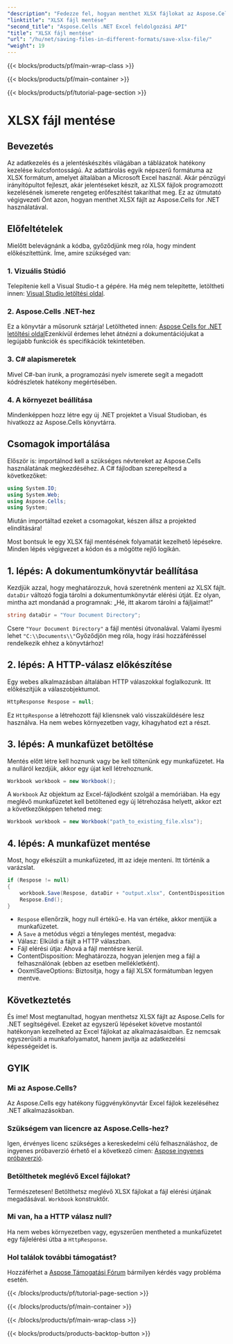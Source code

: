 ```yaml
---
"description": "Fedezze fel, hogyan menthet XLSX fájlokat az Aspose.Cells for .NET segítségével ezzel a lépésről lépésre szóló útmutatóval. Egyszerűsítse Excel-kezelését könnyedén."
"linktitle": "XLSX fájl mentése"
"second_title": "Aspose.Cells .NET Excel feldolgozási API"
"title": "XLSX fájl mentése"
"url": "/hu/net/saving-files-in-different-formats/save-xlsx-file/"
"weight": 19
---
```


{{< blocks/products/pf/main-wrap-class >}}

{{< blocks/products/pf/main-container >}}

{{< blocks/products/pf/tutorial-page-section >}}

# XLSX fájl mentése

## Bevezetés
Az adatkezelés és a jelentéskészítés világában a táblázatok hatékony kezelése kulcsfontosságú. Az adattárolás egyik népszerű formátuma az XLSX formátum, amelyet általában a Microsoft Excel használ. Akár pénzügyi irányítópultot fejleszt, akár jelentéseket készít, az XLSX fájlok programozott kezelésének ismerete rengeteg erőfeszítést takaríthat meg. Ez az útmutató végigvezeti Önt azon, hogyan menthet XLSX fájlt az Aspose.Cells for .NET használatával. 
## Előfeltételek
Mielőtt belevágnánk a kódba, győződjünk meg róla, hogy mindent előkészítettünk. Íme, amire szükséged van:
### 1. Vizuális Stúdió
Telepítenie kell a Visual Studio-t a gépére. Ha még nem telepítette, letöltheti innen: [Visual Studio letöltési oldal](https://visualstudio.microsoft.com/downloads/).
### 2. Aspose.Cells .NET-hez
Ez a könyvtár a műsorunk sztárja! Letöltheted innen: [Aspose Cells for .NET letöltési oldal](https://releases.aspose.com/cells/net/)Ezenkívül érdemes lehet átnézni a dokumentációjukat a legújabb funkciók és specifikációk tekintetében.
### 3. C# alapismeretek
Mivel C#-ban írunk, a programozási nyelv ismerete segít a megadott kódrészletek hatékony megértésében. 
### 4. A környezet beállítása
Mindenképpen hozz létre egy új .NET projektet a Visual Studioban, és hivatkozz az Aspose.Cells könyvtárra.
## Csomagok importálása
Először is: importálnod kell a szükséges névtereket az Aspose.Cells használatának megkezdéséhez. A C# fájlodban szerepeltesd a következőket:
```csharp
using System.IO;
using System.Web;
using Aspose.Cells;
using System;
```
Miután importáltad ezeket a csomagokat, készen állsz a projekted elindítására!

Most bontsuk le egy XLSX fájl mentésének folyamatát kezelhető lépésekre. Minden lépés végigvezet a kódon és a mögötte rejlő logikán.
## 1. lépés: A dokumentumkönyvtár beállítása
Kezdjük azzal, hogy meghatározzuk, hová szeretnénk menteni az XLSX fájlt. `dataDir` változó fogja tárolni a dokumentumkönyvtár elérési útját. Ez olyan, mintha azt mondanád a programnak: „Hé, itt akarom tárolni a fájljaimat!”
```csharp
string dataDir = "Your Document Directory";
```
Csere `"Your Document Directory"` a fájl mentési útvonalával. Valami ilyesmi lehet `"C:\\Documents\\"`Győződjön meg róla, hogy írási hozzáféréssel rendelkezik ehhez a könyvtárhoz!
## 2. lépés: A HTTP-válasz előkészítése
Egy webes alkalmazásban általában HTTP válaszokkal foglalkozunk. Itt előkészítjük a válaszobjektumot.
```csharp
HttpResponse Respose = null;
```
Ez `HttpResponse` a létrehozott fájl kliensnek való visszaküldésére lesz használva. Ha nem webes környezetben vagy, kihagyhatod ezt a részt.
## 3. lépés: A munkafüzet betöltése
Mentés előtt létre kell hoznunk vagy be kell töltenünk egy munkafüzetet. Ha a nulláról kezdjük, akkor egy újat kell létrehoznunk.
```csharp
Workbook workbook = new Workbook();
```
A `Workbook` Az objektum az Excel-fájlodként szolgál a memóriában. Ha egy meglévő munkafüzetet kell betöltened egy új létrehozása helyett, akkor ezt a következőképpen teheted meg:
```csharp
Workbook workbook = new Workbook("path_to_existing_file.xlsx");
```
## 4. lépés: A munkafüzet mentése
Most, hogy elkészült a munkafüzeted, itt az ideje menteni. Itt történik a varázslat.
```csharp
if (Respose != null)
{
    workbook.Save(Respose, dataDir + "output.xlsx", ContentDisposition.Attachment, new OoxmlSaveOptions());
    Respose.End();
}
```

- `Respose` ellenőrzik, hogy null értékű-e. Ha van értéke, akkor mentjük a munkafüzetet. 
- A `Save` a metódus végzi a tényleges mentést, megadva:
- Válasz: Elküldi a fájlt a HTTP válaszban.
- Fájl elérési útja: Ahová a fájl mentésre kerül.
- ContentDisposition: Meghatározza, hogyan jelenjen meg a fájl a felhasználónak (ebben az esetben mellékletként).
- OoxmlSaveOptions: Biztosítja, hogy a fájl XLSX formátumban legyen mentve.

## Következtetés
És íme! Most megtanultad, hogyan menthetsz XLSX fájlt az Aspose.Cells for .NET segítségével. Ezeket az egyszerű lépéseket követve mostantól hatékonyan kezelheted az Excel fájlokat az alkalmazásaidban. Ez nemcsak egyszerűsíti a munkafolyamatot, hanem javítja az adatkezelési képességeidet is.
## GYIK
### Mi az Aspose.Cells?
Az Aspose.Cells egy hatékony függvénykönyvtár Excel fájlok kezeléséhez .NET alkalmazásokban.
### Szükségem van licencre az Aspose.Cells-hez?
Igen, érvényes licenc szükséges a kereskedelmi célú felhasználáshoz, de ingyenes próbaverzió érhető el a következő címen: [Aspose ingyenes próbaverzió](https://releases.aspose.com/).
### Betölthetek meglévő Excel fájlokat?
Természetesen! Betölthetsz meglévő XLSX fájlokat a fájl elérési útjának megadásával. `Workbook` konstruktőr.
### Mi van, ha a HTTP válasz null?
Ha nem webes környezetben vagy, egyszerűen mentheted a munkafüzetet egy fájlelérési útba a `HttpResponse`.
### Hol találok további támogatást?
Hozzáférhet a [Aspose Támogatási Fórum](https://forum.aspose.com/c/cells/9) bármilyen kérdés vagy probléma esetén.

{{< /blocks/products/pf/tutorial-page-section >}}

{{< /blocks/products/pf/main-container >}}

{{< /blocks/products/pf/main-wrap-class >}}

{{< blocks/products/products-backtop-button >}}